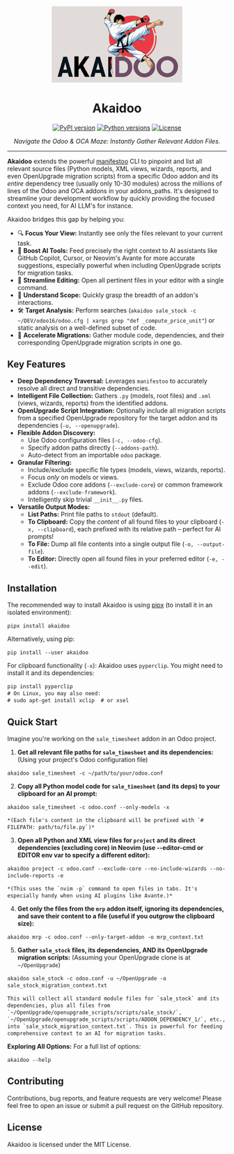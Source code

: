 <p align="center">
  <img src="assets/akaidoo.png" alt="Akaidoo Logo" width="300"/>
</p>

<h1 align="center">Akaidoo</h1>

<p align="center">
  <!-- TODO: Uncomment and update badges once set up -->
  <!-- <a href="YOUR_GITHUB_ACTIONS_LINK"><img src="YOUR_GITHUB_ACTIONS_BADGE_SVG" alt="Build Status"></a> -->
  <!-- <a href="YOUR_CODECOV_LINK"><img src="YOUR_CODECOV_BADGE_SVG" alt="Coverage Status"></a> -->
  <a href="https://pypi.org/project/akaidoo/"><img src="https://img.shields.io/pypi/v/akaidoo.svg" alt="PyPI version"></a>
  <a href="https://pypi.org/project/akaidoo/"><img src="https://img.shields.io/pypi/pyversions/akaidoo.svg" alt="Python versions"></a>
  <a href="LICENSE"><img src="https://img.shields.io/pypi/l/akaidoo.svg" alt="License"></a>
</p>

<p align="center">
  <i>Navigate the Odoo & OCA Maze: Instantly Gather Relevant Addon Files.</i>
</p>

---

**Akaidoo** extends the powerful [manifestoo](https://github.com/acsone/manifestoo) CLI to pinpoint and list all relevant source files (Python models, XML views, wizards, reports, and even OpenUpgrade migration scripts) from a specific Odoo addon and its *entire* dependency tree (usually only 10-30 modules) across the millions of lines of the Odoo and OCA addons in your addons_paths. It's designed to streamline your development workflow by quickly providing the focused context you need, for AI LLM's for instance.

Akaidoo bridges this gap by helping you:

*   🔍 **Focus Your View:** Instantly see only the files relevant to your current task.
*   🤖 **Boost AI Tools:** Feed precisely the right context to AI assistants like GitHub Copilot, Cursor, or Neovim's Avante for more accurate suggestions, especially powerful when including OpenUpgrade scripts for migration tasks.
*   📝 **Streamline Editing:** Open all pertinent files in your editor with a single command.
*   🧩 **Understand Scope:** Quickly grasp the breadth of an addon's interactions.
*   🛠️ **Target Analysis:** Perform searches (`akaidoo sale_stock -c ~/DEV/odoo16/odoo.cfg | xargs grep "def _compute_price_unit"`) or static analysis on a well-defined subset of code.
*   🚀 **Accelerate Migrations:** Gather module code, dependencies, and their corresponding OpenUpgrade migration scripts in one go.

## Key Features

*   **Deep Dependency Traversal:** Leverages `manifestoo` to accurately resolve all direct and transitive dependencies.
*   **Intelligent File Collection:** Gathers `.py` (models, root files) and `.xml` (views, wizards, reports) from the identified addons.
*   **OpenUpgrade Script Integration:** Optionally include all migration scripts from a specified OpenUpgrade repository for the target addon and its dependencies (`-u, --openupgrade`).
*   **Flexible Addon Discovery:**
    *   Use Odoo configuration files (`-c, --odoo-cfg`).
    *   Specify addon paths directly (`--addons-path`).
    *   Auto-detect from an importable `odoo` package.
*   **Granular Filtering:**
    *   Include/exclude specific file types (models, views, wizards, reports).
    *   Focus *only* on models or views.
    *   Exclude Odoo core addons (`--exclude-core`) or common framework addons (`--exclude-framework`).
    *   Intelligently skip trivial `__init__.py` files.
*   **Versatile Output Modes:**
    *   **List Paths:** Print file paths to `stdout` (default).
    *   **To Clipboard:** Copy the *content* of all found files to your clipboard (`-x, --clipboard`), each prefixed with its relative path – perfect for AI prompts!
    *   **To File:** Dump all file contents into a single output file (`-o, --output-file`).
    *   **To Editor:** Directly open all found files in your preferred editor (`-e, --edit`).

## Installation

<!--- install-begin -->
The recommended way to install Akaidoo is using [pipx](https://pypi.org/project/pipx/) (to install it in an isolated environment):

```console
pipx install akaidoo
```

Alternatively, using pip:
```console
pip install --user akaidoo
```

For clipboard functionality (`-x`):
Akaidoo uses `pyperclip`. You might need to install it and its dependencies:
```console
pip install pyperclip
# On Linux, you may also need:
# sudo apt-get install xclip  # or xsel
```
<!--- install-end -->

## Quick Start

Imagine you're working on the `sale_timesheet` addon in an Odoo project.

1.  **Get all relevant file paths for `sale_timesheet` and its dependencies:**
    (Using your project's Odoo configuration file)
```console
akaidoo sale_timesheet -c ~/path/to/your/odoo.conf
```

2.  **Copy all Python model code for `sale_timesheet` (and its deps) to your clipboard for an AI prompt:**
```console
akaidoo sale_timesheet -c odoo.conf --only-models -x
```
    *(Each file's content in the clipboard will be prefixed with `# FILEPATH: path/to/file.py`)*

3.  **Open all Python and XML view files for `project` and its direct dependencies (excluding core) in Neovim (use --editor-cmd or EDITOR env var to specify a different editor):**
```console
akaidoo project -c odoo.conf --exclude-core --no-include-wizards --no-include-reports -e
```
    *(This uses the `nvim -p` command to open files in tabs. It's especially handy when using AI plugins like Avante.)*

4.  **Get only the files from the `mrp` addon itself, ignoring its dependencies, and save their content to a file (useful if you outgrow the clipboard size):**
```console
akaidoo mrp -c odoo.conf --only-target-addon -o mrp_context.txt
```

5.  **Gather `sale_stock` files, its dependencies, AND its OpenUpgrade migration scripts:**
    (Assuming your OpenUpgrade clone is at `~/OpenUpgrade`)
```console
akaidoo sale_stock -c odoo.conf -u ~/OpenUpgrade -o sale_stock_migration_context.txt 
```
    This will collect all standard module files for `sale_stock` and its dependencies, plus all files from `~/OpenUpgrade/openupgrade_scripts/scripts/sale_stock/`, `~/OpenUpgrade/openupgrade_scripts/scripts/ADDON_DEPENDENCY_1/`, etc., into `sale_stock_migration_context.txt`. This is powerful for feeding comprehensive context to an AI for migration tasks.

**Exploring All Options:**
For a full list of options:
```console
akaidoo --help
```

## Contributing

Contributions, bug reports, and feature requests are very welcome! Please feel free to open an issue or submit a pull request on the GitHub repository.

## License

Akaidoo is licensed under the MIT License.
